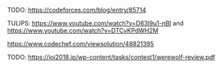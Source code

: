 TODO: https://codeforces.com/blog/entry/85714

TULIPS: https://www.youtube.com/watch?v=D63l9u1-nBI and https://www.youtube.com/watch?v=DTCvKPdWH2M

https://www.codechef.com/viewsolution/48821395

TODO: https://ioi2018.jp/wp-content/tasks/contest1/werewolf-review.pdf
